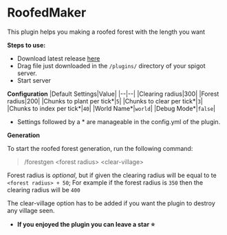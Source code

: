 # **RoofedMaker**

This plugin helps you making a roofed forest with the length you want

**Steps to use:**

- Download latest release    [here](https://github.com/MonkeyDevelopment/RoofedMaker/releases)
- Drag file just downloaded in the `/plugins/` directory of your spigot server.
- Start server

**Configuration**
|Default Settings|Value|
|--|--|
|Clearing radius|300|
|Forest radius|200|
|Chunks to plant per tick\*|`5`|
|Chunks to clear per tick\*|`3`|
|Chunks to index per tick\*|`40`|
|World Name\*|`world`| 
|Debug Mode\*|`false`| 

 - Settings followed by a \* are manageable in the config.yml of the
   plugin.

**Generation**

To start the roofed forest generation, run the following command:

> /forestgen \<forest radius\> \<clear-village\>

Forest radius is *optional*, but if given the clearing radius will be equal to te `<forest radius> + 50`; For example if the forest radius is `350` then the clearing radius will be `400`

The clear-village option has to be added if you want the plugin to destroy any village seen.

 - **If you enjoyed the plugin you can leave a star ⭐️**
